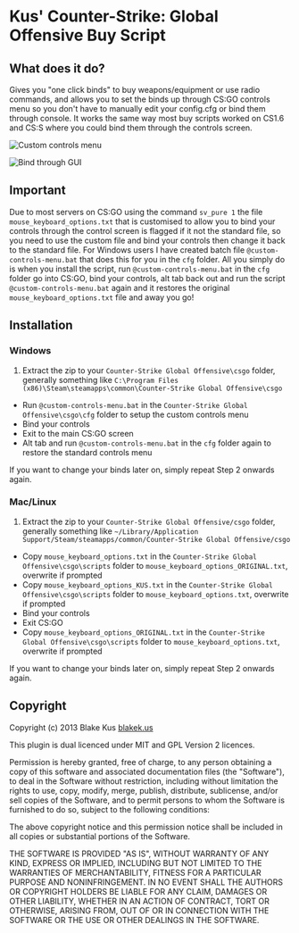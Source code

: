 # Kus' Counter-Strike: Global Offensive Buy Script

## What does it do?

Gives you "one click binds" to buy weapons/equipment or use radio commands, and allows you to set the binds up through CS:GO controls menu so you don't have to manually edit your config.cfg or bind them through console. It works the same way most buy scripts worked on CS1.6 and CS:S where you could bind them through the controls screen.

![Custom controls menu](https://raw.github.com/kus/csgo-buy-script/master/screenshots/custom-controls-menu.jpg "Custom controls menu")

![Bind through GUI](https://raw.github.com/kus/csgo-buy-script/master/screenshots/bind-through-gui.jpg "Bind through GUI")

## Important

Due to most servers on CS:GO using the command `sv_pure 1` the file `mouse_keyboard_options.txt` that is customised to allow you to bind your controls through the control screen is flagged if it not the standard file, so you need to use the custom file and bind your controls then change it back to the standard file. For Windows users I have created batch file `@custom-controls-menu.bat` that does this for you in the `cfg` folder. All you simply do is when you install the script, run `@custom-controls-menu.bat` in the `cfg` folder go into CS:GO, bind your controls, alt tab back out and run the script `@custom-controls-menu.bat` again and it restores the original `mouse_keyboard_options.txt` file and away you go!

## Installation

### Windows

1. Extract the zip to your `Counter-Strike Global Offensive\csgo` folder, generally something like `C:\Program Files (x86)\Steam\steamapps\common\Counter-Strike Global Offensive\csgo`
- Run `@custom-controls-menu.bat` in the `Counter-Strike Global Offensive\csgo\cfg` folder to setup the custom controls menu
- Bind your controls
- Exit to the main CS:GO screen
- Alt tab and run `@custom-controls-menu.bat` in the `cfg` folder again to restore the standard controls menu

If you want to change your binds later on, simply repeat Step 2 onwards again.

### Mac/Linux

1. Extract the zip to your `Counter-Strike Global Offensive/csgo` folder, generally something like `~/Library/Application Support/Steam/steamapps/common/Counter-Strike Global Offensive/csgo`
- Copy `mouse_keyboard_options.txt` in the `Counter-Strike Global Offensive\csgo\scripts` folder to `mouse_keyboard_options_ORIGINAL.txt`, overwrite if prompted
- Copy `mouse_keyboard_options_KUS.txt` in the `Counter-Strike Global Offensive\csgo\scripts` folder to `mouse_keyboard_options.txt`, overwrite if prompted
- Bind your controls
- Exit CS:GO
- Copy `mouse_keyboard_options_ORIGINAL.txt` in the `Counter-Strike Global Offensive\csgo\scripts` folder to `mouse_keyboard_options.txt`, overwrite if prompted

If you want to change your binds later on, simply repeat Step 2 onwards again.

## Copyright

Copyright (c) 2013 Blake Kus [blakek.us](http://blakek.us)

This plugin is dual licenced under MIT and GPL Version 2 licences. 

Permission is hereby granted, free of charge, to any person obtaining a copy of
this software and associated documentation files (the "Software"), to deal in
the Software without restriction, including without limitation the rights to
use, copy, modify, merge, publish, distribute, sublicense, and/or sell copies
of the Software, and to permit persons to whom the Software is furnished to do
so, subject to the following conditions:

The above copyright notice and this permission notice shall be included in all
copies or substantial portions of the Software.

THE SOFTWARE IS PROVIDED "AS IS", WITHOUT WARRANTY OF ANY KIND, EXPRESS OR
IMPLIED, INCLUDING BUT NOT LIMITED TO THE WARRANTIES OF MERCHANTABILITY,
FITNESS FOR A PARTICULAR PURPOSE AND NONINFRINGEMENT. IN NO EVENT SHALL THE
AUTHORS OR COPYRIGHT HOLDERS BE LIABLE FOR ANY CLAIM, DAMAGES OR OTHER
LIABILITY, WHETHER IN AN ACTION OF CONTRACT, TORT OR OTHERWISE, ARISING FROM,
OUT OF OR IN CONNECTION WITH THE SOFTWARE OR THE USE OR OTHER DEALINGS IN THE
SOFTWARE.